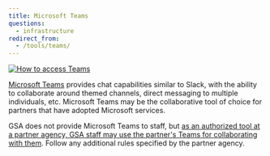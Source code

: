 ```yaml
---
title: Microsoft Teams
questions:
  - infrastructure
redirect_from:
  - /tools/teams/
---
```


[![How to access Teams](https://docs.google.com/drawings/d/e/2PACX-1vRUfwfLa4y4Fc4EqymMzJk4cECAdffFyi6_rbmzstYlunQ0mJ60L_IG2PfpJEYJ-Wyz1cr7z6N6rlMG/pub?w=890&h=1047)](https://docs.google.com/drawings/d/1umlAP1Tr2C8NHHdd8JsJgEY3cZJbbY_d2aWXkoAknds/edit)

[Microsoft Teams](https://www.microsoft.com/en-us/microsoft-365/microsoft-teams/group-chat-software) provides chat capabilities similar to Slack, with the ability to collaborate around themed channels, direct messaging to multiple individuals, etc. Microsoft Teams may be the collaborative tool of choice for partners that have adopted Microsoft services.

GSA does not provide Microsoft Teams to staff, but [as an authorized tool at a partner agency, GSA staff may use the partner's Teams for collaborating with them]({{site.baseurl}}/collaboration-tools/#using-partners-tools). Follow any additional rules specified by the partner agency.
